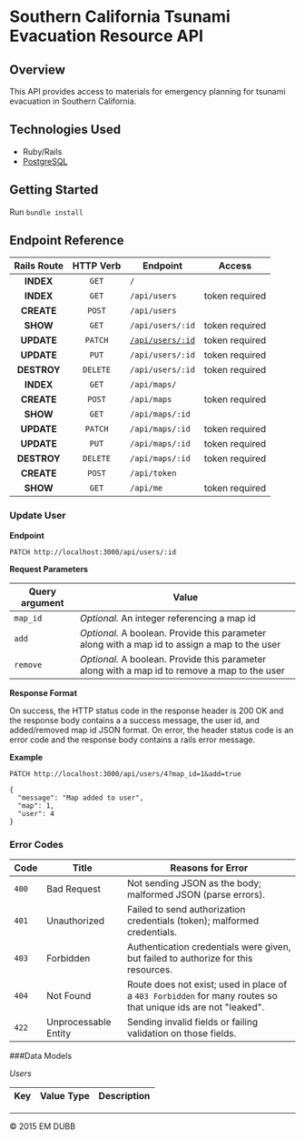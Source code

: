 # Southern California Tsunami Evacuation Resource API

## Overview

This API provides access to materials for emergency planning for tsunami evacuation
in Southern California.

## Technologies Used

* Ruby/Rails
* [PostgreSQL](http://www.postgresql.org/docs/)

## Getting Started

Run `bundle install`

## Endpoint Reference

Rails Route | HTTP Verb | Endpoint                      | Access    
:----------:|:---------:|-------------------------------|:---------------:
**INDEX**   | `GET`     | `/`                           | 
**INDEX**   | `GET`     | `/api/users`                  | token required
**CREATE**  | `POST`    | `/api/users`                  | 
**SHOW**    | `GET`     | `/api/users/:id`              | token required
**UPDATE**  | `PATCH`   | [`/api/users/:id`](#postUser) | token required
**UPDATE**  | `PUT`     | `/api/users/:id`              | token required
**DESTROY** | `DELETE`  | `/api/users/:id`              | token required
**INDEX**   | `GET`     | `/api/maps/`                  | 
**CREATE**  | `POST`    | `/api/maps`                   | token required
**SHOW**    | `GET`     | `/api/maps/:id`               | 
**UPDATE**  | `PATCH`   | `/api/maps/:id`               | token required
**UPDATE**  | `PUT`     | `/api/maps/:id`               | token required
**DESTROY** | `DELETE`  | `/api/maps/:id`               | token required
**CREATE**  | `POST`    | `/api/token`                  | 
**SHOW**    | `GET`     | `/api/me`                     | token required

<a name="postUser"></a>
### Update User 

**Endpoint**

```PATCH http://localhost:3000/api/users/:id```

**Request Parameters**

Query argument | Value
---------------|------------------------------
`map_id`       | *Optional.* An integer referencing a map id
`add`          | *Optional.* A boolean. Provide this parameter along with a map id to assign a map to the user
`remove`       | *Optional.* A boolean. Provide this parameter along with a map id to remove a map to the user

**Response Format**

On success, the HTTP status code in the response header is 200 OK and the response body contains a a success message, the user id, and added/removed map id JSON format. On error, the header status code is an error code and the response body contains a rails error message.

**Example**

```PATCH http://localhost:3000/api/users/4?map_id=1&add=true```
```
{
  "message": "Map added to user",
  "map": 1,
  "user": 4
}
```

### Error Codes

Code      | Title                | Reasons for Error
----------|----------------------|----------------------------------
`400`     | Bad Request          | Not sending JSON as the body; malformed JSON (parse errors).
`401`     | Unauthorized         | Failed to send authorization credentials (token); malformed credentials.
`403`     | Forbidden		   	 | Authentication credentials were given, but failed to authorize for this resources.
`404`     | Not Found            |	Route does not exist; used in place of a `403 Forbidden` for many routes so that unique ids are not "leaked".
`422`     | Unprocessable Entity | Sending invalid fields or failing validation on those fields.

###Data Models

*Users*

Key       | Value Type       | Description 
----------|------------------|----------------------------------


---
© 2015 EM DUBB
